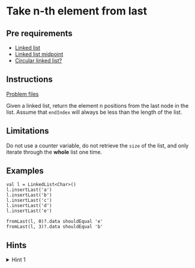 # Take n-th element from last

## Pre requirements
* [Linked list](../base/LinkedList.md)
* [Linked list midpoint](../midpoint/Midpoint.md)
* [Circular linked list?](../circularcheck/CircularCheck.md)

## Instructions

[Problem files](.)

Given a linked list, return the element n positions from the last node in the list. Assume that `endIndex` will always be less than the
length of the list.

## Limitations

Do not use a counter variable, do not retrieve the `size` of the list, and only iterate through the **whole** list one time.

## Examples

```
val l = LinkedList<Char>()
l.insertLast('a')
l.insertLast('b')
l.insertLast('c')
l.insertLast('d')
l.insertLast('e')

fromLast(l, 0)?.data shouldEqual 'e'
fromLast(l, 3)?.data shouldEqual 'b'
```

## Hints

<details>
<summary>Hint 1</summary>
desc
</details>
